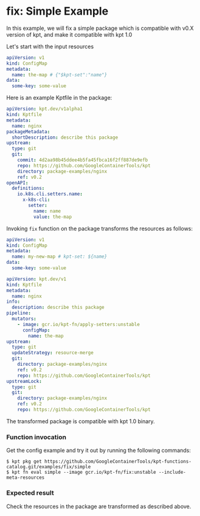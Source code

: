 # fix: Simple Example

In this example, we will fix a simple package which is compatible with v0.X version of kpt,
and make it compatible with kpt 1.0 

Let's start with the input resources

```yaml
apiVersion: v1
kind: ConfigMap
metadata:
  name: the-map # {"$kpt-set":"name"}
data:
  some-key: some-value
```

Here is an example Kptfile in the package:

```yaml
apiVersion: kpt.dev/v1alpha1
kind: Kptfile
metadata:
  name: nginx
packageMetadata:
  shortDescription: describe this package
upstream:
  type: git
  git:
    commit: 4d2aa98b45ddee4b5fa45fbca16f2ff887de9efb
    repo: https://github.com/GoogleContainerTools/kpt
    directory: package-examples/nginx
    ref: v0.2
openAPI:
  definitions:
    io.k8s.cli.setters.name:
      x-k8s-cli:
        setter:
          name: name
          value: the-map
```

Invoking `fix` function on the package transforms the resources as follows:

```yaml
apiVersion: v1
kind: ConfigMap
metadata:
  name: my-new-map # kpt-set: ${name}
data:
  some-key: some-value
```

<!-- @skip -->
```yaml
apiVersion: kpt.dev/v1
kind: Kptfile
metadata:
  name: nginx
info:
  description: describe this package
pipeline:
  mutators:
    - image: gcr.io/kpt-fn/apply-setters:unstable
      configMap:
        name: the-map
upstream:
  type: git
  updateStrategy: resource-merge
  git:
    directory: package-examples/nginx
    ref: v0.2
    repo: https://github.com/GoogleContainerTools/kpt
upstreamLock:
  type: git
  git:
    directory: package-examples/nginx
    ref: v0.2
    repo: https://github.com/GoogleContainerTools/kpt
```

The transformed package is compatible with kpt 1.0 binary.

### Function invocation

Get the config example and try it out by running the following commands:

```shell
$ kpt pkg get https://github.com/GoogleContainerTools/kpt-functions-catalog.git/examples/fix/simple
$ kpt fn eval simple --image gcr.io/kpt-fn/fix:unstable --include-meta-resources
```

### Expected result

Check the resources in the package are transformed as described above.
